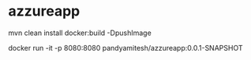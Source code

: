 # azzureapp

mvn clean install docker:build -DpushImage

docker run -it -p 8080:8080 pandyamitesh/azzureapp:0.0.1-SNAPSHOT